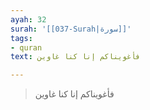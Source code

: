 ```yaml
---
ayah: 32
surah: '[[037-Surah|سورة]]'
tags:
- quran
text: فأغويناكم إنا كنا غاوين

---
```

> فأغويناكم إنا كنا غاوين
